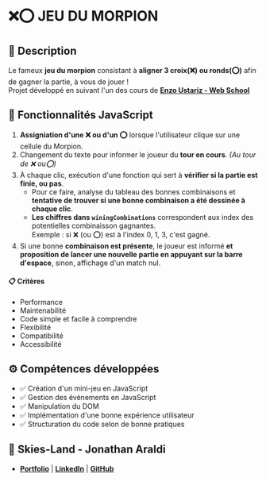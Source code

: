 # ❌⭕ JEU DU MORPION

## 📖 Description
Le fameux **jeu du morpion** consistant à **aligner 3 croix(❌) ou ronds(⭕)** afin de gagner la partie, à vous de jouer !<br>
Projet développé en suivant l'un des cours de **[Enzo Ustariz - Web School](https://www.udemy.com/user/ustariz-enzo/)**

## 🔧 Fonctionnalités JavaScript
1. **Assigniation d'une ❌ ou d'un ⭕** lorsque l'utilisateur clique sur une cellule du Morpion.
2. Changement du texte pour informer le joueur du **tour en cours**. *(Au tour de ❌ ou⭕)*
3. À chaque clic, exécution d'une fonction qui sert à **vérifier si la partie est finie, ou pas**.
    - Pour ce faire, analyse du tableau des bonnes combinaisons et **tentative de trouver si une bonne combinaison a été dessinée à chaque clic**.
    - **Les chiffres dans `winingCombinations`** correspondent aux index des potentielles combinaisson gagnantes. <br>
    Exemple : si ❌ (ou ⭕) est à l'index 0, 1, 3, c'est gagné.
4. Si une bonne **combinaison est présente**, le joueur est informé **et proposition de lancer une nouvelle partie en appuyant sur la barre d'espace**, sinon, affichage d'un match nul.

#### 📋 Critères
- Performance
- Maintenabilité
- Code simple et facile à comprendre
- Flexibilité
- Compatibilité
- Accessibilité

## ⚙️ Compétences développées
- ✅ Création d'un mini-jeu en JavaScript
- ✅ Gestion des évènements en JavaScript
- ✅ Manipulation du DOM
- ✅ Implémentation d'une bonne expérience utilisateur
- ✅ Structuration du code selon de bonne pratiques

## 👤 Skies-Land - Jonathan Araldi
- **[Portfolio](https://portfolio-jonathan-araldi.netlify.app/)** | **[LinkedIn](https://www.linkedin.com/in/jonathan-araldi/)** | **[GitHub](https://github.com/Skies-Land)**